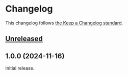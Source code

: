 # Changelog

This changelog follows [the Keep a Changelog standard](https://keepachangelog.com).


## [Unreleased](https://github.com/mckenziearts/blade-untitledui-icons/compare/1.0.0...main)


## 1.0.0 (2024-11-16)

Initial release.
